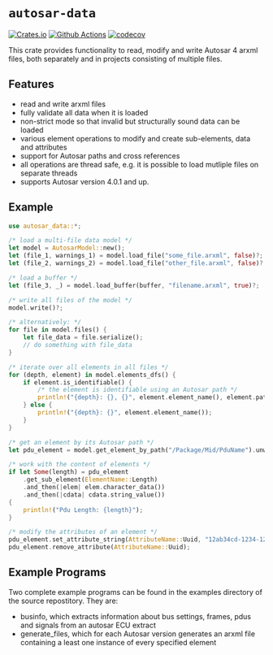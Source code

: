 # `autosar-data`

[![Crates.io](https://img.shields.io/crates/v/autosar-data)](https://crates.io/crates/autosar-data)
[![Github Actions](https://github.com/DanielT/autosar-data/workflows/Test/badge.svg)](https://github.com/DanielT/autosar-data/actions)
[![codecov](https://codecov.io/gh/DanielT/autosar-data/branch/main/graph/badge.svg?token=RGKUUJTWZ5)](https://codecov.io/gh/DanielT/autosar-data)

This crate provides functionality to read, modify and write Autosar 4 arxml files,
both separately and in projects consisting of multiple files.

## Features

- read and write arxml files
- fully validate all data when it is loaded
- non-strict mode so that invalid but structurally sound data can be loaded
- various element operations to modify and create sub-elements, data and attributes
- support for Autosar paths and cross references
- all operations are thread safe, e.g. it is possible to load mutliple files on separate threads
- supports Autosar version 4.0.1 and up.

## Example

```rust
use autosar_data::*;

/* load a multi-file data model */
let model = AutosarModel::new();
let (file_1, warnings_1) = model.load_file("some_file.arxml", false)?;
let (file_2, warnings_2) = model.load_file("other_file.arxml", false)?;

/* load a buffer */
let (file_3, _) = model.load_buffer(buffer, "filename.arxml", true)?;

/* write all files of the model */
model.write()?;

/* alternatively: */
for file in model.files() {
    let file_data = file.serialize();
    // do something with file_data
}

/* iterate over all elements in all files */
for (depth, element) in model.elements_dfs() {
    if element.is_identifiable() {
        /* the element is identifiable using an Autosar path */
        println!("{depth}: {}, {}", element.element_name(), element.path()?);
    } else {
        println!("{depth}: {}", element.element_name());
    }
}

/* get an element by its Autosar path */
let pdu_element = model.get_element_by_path("/Package/Mid/PduName").unwrap();

/* work with the content of elements */
if let Some(length) = pdu_element
    .get_sub_element(ElementName::Length)
    .and_then(|elem| elem.character_data())
    .and_then(|cdata| cdata.string_value())
{
    println!("Pdu Length: {length}");
}

/* modify the attributes of an element */
pdu_element.set_attribute_string(AttributeName::Uuid, "12ab34cd-1234-1234-1234-12ab34cd56ef");
pdu_element.remove_attribute(AttributeName::Uuid);
```

## Example Programs

Two complete example programs can be found in the examples directory of the source repostitory. They are:

- businfo, which extracts information about bus settings, frames, pdus and signals from an autosar ECU extract
- generate_files, which for each Autosar version generates an arxml file containing a least one instance of every specified element
